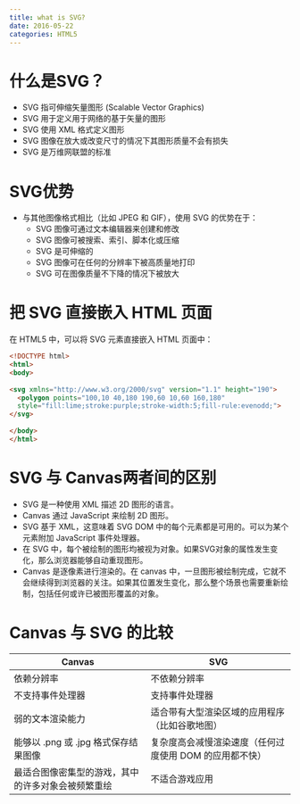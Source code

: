 ```yaml
---
title: what is SVG?
date: 2016-05-22
categories: HTML5
---
```


# 什么是SVG？
- SVG 指可伸缩矢量图形 (Scalable Vector Graphics)
- SVG 用于定义用于网络的基于矢量的图形
- SVG 使用 XML 格式定义图形
- SVG 图像在放大或改变尺寸的情况下其图形质量不会有损失
- SVG 是万维网联盟的标准

# SVG优势
- 与其他图像格式相比（比如 JPEG 和 GIF），使用 SVG 的优势在于：
    + SVG 图像可通过文本编辑器来创建和修改
    + SVG 图像可被搜索、索引、脚本化或压缩
    + SVG 是可伸缩的
    + SVG 图像可在任何的分辨率下被高质量地打印
    + SVG 可在图像质量不下降的情况下被放大

# 把 SVG 直接嵌入 HTML 页面
在 HTML5 中，可以将 SVG 元素直接嵌入 HTML 页面中：
```html
<!DOCTYPE html>
<html>
<body>
 
<svg xmlns="http://www.w3.org/2000/svg" version="1.1" height="190">
  <polygon points="100,10 40,180 190,60 10,60 160,180"
  style="fill:lime;stroke:purple;stroke-width:5;fill-rule:evenodd;">
</svg>
 
</body>
</html>

```

# SVG 与 Canvas两者间的区别
- SVG 是一种使用 XML 描述 2D 图形的语言。
- Canvas 通过 JavaScript 来绘制 2D 图形。
- SVG 基于 XML，这意味着 SVG DOM 中的每个元素都是可用的。可以为某个元素附加 JavaScript 事件处理器。
- 在 SVG 中，每个被绘制的图形均被视为对象。如果SVG对象的属性发生变化，那么浏览器能够自动重现图形。
- Canvas 是逐像素进行渲染的。在 canvas 中，一旦图形被绘制完成，它就不会继续得到浏览器的关注。如果其位置发生变化，那么整个场景也需要重新绘制，包括任何或许已被图形覆盖的对象。

# Canvas 与 SVG 的比较
| Canvas                    | SVG                            |
| ------------------------- | ------------------------------ |
| 依赖分辨率                     | 不依赖分辨率                         |
| 不支持事件处理器                  | 支持事件处理器                        |
| 弱的文本渲染能力                  | 适合带有大型渲染区域的应用程序（比如谷歌地图）        |
| 能够以 .png 或 .jpg 格式保存结果图像  | 复杂度高会减慢渲染速度（任何过度使用 DOM 的应用都不快） |
| 最适合图像密集型的游戏，其中的许多对象会被频繁重绘 | 不适合游戏应用                        |

